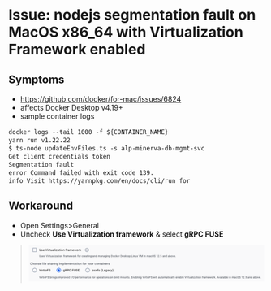 # Issue: nodejs segmentation fault on MacOS x86_64 with Virtualization Framework enabled

## Symptoms
- https://github.com/docker/for-mac/issues/6824
- affects Docker Desktop v4.19+
- sample container logs
```
docker logs --tail 1000 -f ${CONTAINER_NAME}
yarn run v1.22.22
$ ts-node updateEnvFiles.ts -s alp-minerva-db-mgmt-svc
Get client credentials token
Segmentation fault
error Command failed with exit code 139.
info Visit https://yarnpkg.com/en/docs/cli/run for 
```
## Workaround 
- Open Settings>General
- Uncheck **Use Virtualization framework** & select **gRPC FUSE**

> ![Docker-Desktop-disable-Virtualization-framework](../../images/docker/disable-Virtualization-framework.png)
